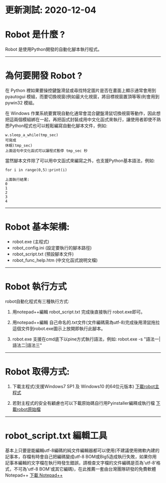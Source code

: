 # 更新測試: 2020-12-04

# Robot 是什麼 ?

Robot 是使用Python開發的自動化腳本執行程式。

-----

# 為何要開發 Robot ?

在 Python 裡如果要操控鍵盤滑鼠或尋找特定圖片是否在畫面上顯示通常會用到 pyautogui 模組，而要切換視窗(例如最大化視窗，將目標視窗置頂等等)則會用到 pywin32 模組。

在 Windows 作業系統要實現自動化通常會混合鍵盤滑鼠切換視窗等動作，因此想把這兩個模組綁在一起，再把函式封裝成用中文化函式來執行，讓使用者即使不熟悉Python程式也可以輕鬆編寫自動化腳本文件，例如:

```
w.sleep_a_while(tmp_sec)
可寫成
休眠(tmp_sec)
上面這句中文化函式可以讓程式暫停 tmp_sec 秒
```

當然腳本文件除了可以用中文函式來編寫之外，也支援Python基本語法，例如:

```
for i in range(0,5):print(i)

上面執行結果:
0
1
2
3
4
```

-----

# Robot 基本架構:

* robot.exe (主程式)
* robot_config.ini (設定要執行的腳本路徑)
* robot_script.txt (預設腳本文件)
* robot_func_help.htm (中文化函式說明文檔)

-----

# Robot 執行方式

robot自動化程式有三種執行方式:

1. 用notepad++編輯 robot_script.txt 完成後直接執行 robot.exe即可。

2. 用notepad++編輯 自己命名的.txt文件(文件編碼需為utf-8)完成後用滑鼠拖拉這個文件到robot.exe圖示上放開即執行此腳本。

3. robot.exe 支援在cmd底下以pine方式執行語法，例如: robot.exe -s "語法一|語法二|語法三"

-----

# Robot 取得方式:

1. 下載主程式(支援Windows7 SP1 及 Windows10 的64位元版本) [下載robot主程式](https://ccutmis.github.io/robot-exe.zip)

2. 若對主程式的安全有顧慮也可以下載原始碼自行用Pyinstaller編釋成執行檔 [下載robot原始檔](https://ccutmis.github.io/robot-source-code.zip)

-----

# robot_script.txt 編輯工具

基本上只要是能編輯utf-8編碼的純文件編輯器都可以使用(不建議使用微軟內建的記事本，存檔有時會自己把編碼變成utf-8 BOM或Big5造成執行失敗，如果你用記事本編輯的文字檔在執行時發生錯誤，請檢查文字檔的文件編碼是否為'utf-8'格式，不可為'utf-8 BOM'或其它編碼)，在此推薦一套由台灣團隊研發的免費軟體 Notepad++ [下載 Notepad++](https://notepad-plus-plus.org/downloads/)
